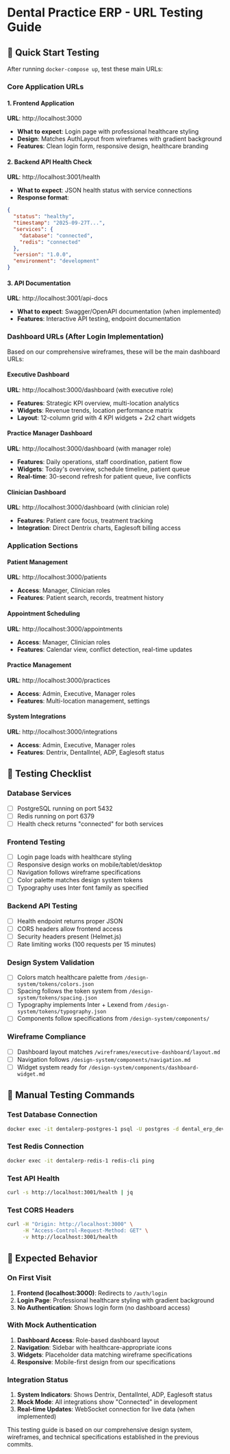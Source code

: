 # Dental Practice ERP - URL Testing Guide

## 🚀 Quick Start Testing

After running `docker-compose up`, test these main URLs:

### Core Application URLs

#### 1. Frontend Application
**URL**: http://localhost:3000
- **What to expect**: Login page with professional healthcare styling
- **Design**: Matches AuthLayout from wireframes with gradient background
- **Features**: Clean login form, responsive design, healthcare branding

#### 2. Backend API Health Check
**URL**: http://localhost:3001/health
- **What to expect**: JSON health status with service connections
- **Response format**:
```json
{
  "status": "healthy",
  "timestamp": "2025-09-27T...",
  "services": {
    "database": "connected",
    "redis": "connected"
  },
  "version": "1.0.0",
  "environment": "development"
}
```

#### 3. API Documentation
**URL**: http://localhost:3001/api-docs
- **What to expect**: Swagger/OpenAPI documentation (when implemented)
- **Features**: Interactive API testing, endpoint documentation

### Dashboard URLs (After Login Implementation)

Based on our comprehensive wireframes, these will be the main dashboard URLs:

#### Executive Dashboard
**URL**: http://localhost:3000/dashboard (with executive role)
- **Features**: Strategic KPI overview, multi-location analytics
- **Widgets**: Revenue trends, location performance matrix
- **Layout**: 12-column grid with 4 KPI widgets + 2x2 chart widgets

#### Practice Manager Dashboard
**URL**: http://localhost:3000/dashboard (with manager role)
- **Features**: Daily operations, staff coordination, patient flow
- **Widgets**: Today's overview, schedule timeline, patient queue
- **Real-time**: 30-second refresh for patient queue, live conflicts

#### Clinician Dashboard
**URL**: http://localhost:3000/dashboard (with clinician role)
- **Features**: Patient care focus, treatment tracking
- **Integration**: Direct Dentrix charts, Eaglesoft billing access

### Application Sections

#### Patient Management
**URL**: http://localhost:3000/patients
- **Access**: Manager, Clinician roles
- **Features**: Patient search, records, treatment history

#### Appointment Scheduling
**URL**: http://localhost:3000/appointments
- **Access**: Manager, Clinician roles
- **Features**: Calendar view, conflict detection, real-time updates

#### Practice Management
**URL**: http://localhost:3000/practices
- **Access**: Admin, Executive, Manager roles
- **Features**: Multi-location management, settings

#### System Integrations
**URL**: http://localhost:3000/integrations
- **Access**: Admin, Executive, Manager roles
- **Features**: Dentrix, DentalIntel, ADP, Eaglesoft status

## 🧪 Testing Checklist

### Database Services
- [ ] PostgreSQL running on port 5432
- [ ] Redis running on port 6379
- [ ] Health check returns "connected" for both services

### Frontend Testing
- [ ] Login page loads with healthcare styling
- [ ] Responsive design works on mobile/tablet/desktop
- [ ] Navigation follows wireframe specifications
- [ ] Color palette matches design system tokens
- [ ] Typography uses Inter font family as specified

### Backend API Testing
- [ ] Health endpoint returns proper JSON
- [ ] CORS headers allow frontend access
- [ ] Security headers present (Helmet.js)
- [ ] Rate limiting works (100 requests per 15 minutes)

### Design System Validation
- [ ] Colors match healthcare palette from `/design-system/tokens/colors.json`
- [ ] Spacing follows the token system from `/design-system/tokens/spacing.json`
- [ ] Typography implements Inter + Lexend from `/design-system/tokens/typography.json`
- [ ] Components follow specifications from `/design-system/components/`

### Wireframe Compliance
- [ ] Dashboard layout matches `/wireframes/executive-dashboard/layout.md`
- [ ] Navigation follows `/design-system/components/navigation.md`
- [ ] Widget system ready for `/design-system/components/dashboard-widget.md`

## 🔧 Manual Testing Commands

### Test Database Connection
```bash
docker exec -it dentalerp-postgres-1 psql -U postgres -d dental_erp_dev -c "SELECT version();"
```

### Test Redis Connection
```bash
docker exec -it dentalerp-redis-1 redis-cli ping
```

### Test API Health
```bash
curl -s http://localhost:3001/health | jq
```

### Test CORS Headers
```bash
curl -H "Origin: http://localhost:3000" \
     -H "Access-Control-Request-Method: GET" \
     -v http://localhost:3001/health
```

## 🎯 Expected Behavior

### On First Visit
1. **Frontend (localhost:3000)**: Redirects to `/auth/login`
2. **Login Page**: Professional healthcare styling with gradient background
3. **No Authentication**: Shows login form (no dashboard access)

### With Mock Authentication
1. **Dashboard Access**: Role-based dashboard layout
2. **Navigation**: Sidebar with healthcare-appropriate icons
3. **Widgets**: Placeholder data matching wireframe specifications
4. **Responsive**: Mobile-first design from our specifications

### Integration Status
1. **System Indicators**: Shows Dentrix, DentalIntel, ADP, Eaglesoft status
2. **Mock Mode**: All integrations show "Connected" in development
3. **Real-time Updates**: WebSocket connection for live data (when implemented)

This testing guide is based on our comprehensive design system, wireframes, and technical specifications established in the previous commits.
